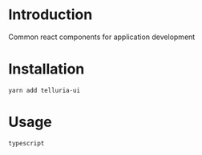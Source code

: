 # Introduction

Common react components for application development

# Installation

`yarn add telluria-ui`

# Usage

`typescript`

```ts

```
